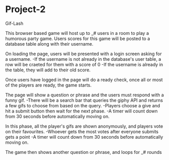 # Project-2
Gif-Lash

This browser based game will host up to _# users in a room to play a humorous party game.
Users scores for this game will be posted to a database table along with their username.

On loading the page, users will be presented with a login screen asking for a username.
-If the username is not already in the database's user table, a row will be craeted for them with a score of 0
-If the username is already in the table, they will add to their old score.

Once users have logged in the page will do a ready check, once all or most of the players are ready, the game starts. 

The page will show a question or phrase and the users must respond with a funny gif.
-There will be a search bar that queries the giphy API and returns a few gifs to choose from based on the query.
-Players choose a give and hit a submit button then wait for the next phase.
-A timer will count down from 30 seconds before automatically moving on.

In this phase, all the player's gifs are shown anonymously, and players vote on their favourites.
-Whoever gets the most votes after everyone submits gets a point
-A timer will count down from 30 seconds before automatically moving on.

The game then shows another question or phrase, and loops for _# rounds
